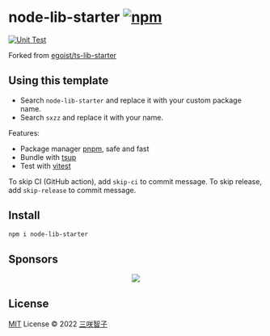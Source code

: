 # node-lib-starter [![npm](https://img.shields.io/npm/v/node-lib-starter.svg)](https://npmjs.com/package/node-lib-starter)

[![Unit Test](https://github.com/sxzz/node-lib-starter/actions/workflows/unit-test.yml/badge.svg)](https://github.com/sxzz/node-lib-starter/actions/workflows/unit-test.yml)

<!-- Remove belows -->

Forked from [egoist/ts-lib-starter](https://github.com/egoist/ts-lib-starter)

## Using this template

- Search `node-lib-starter` and replace it with your custom package name.
- Search `sxzz` and replace it with your name.

Features:

- Package manager [pnpm](https://pnpm.js.org/), safe and fast
- Bundle with [tsup](https://github.com/egoist/tsup)
- Test with [vitest](https://vitest.dev)

To skip CI (GitHub action), add `skip-ci` to commit message. To skip release, add `skip-release` to commit message.

## Install

```bash
npm i node-lib-starter
```

## Sponsors

<p align="center">
  <a href="https://cdn.jsdelivr.net/gh/sxzz/sponsors/sponsors.svg">
    <img src='https://cdn.jsdelivr.net/gh/sxzz/sponsors/sponsors.svg'/>
  </a>
</p>

## License

[MIT](./LICENSE) License © 2022 [三咲智子](https://github.com/sxzz)
